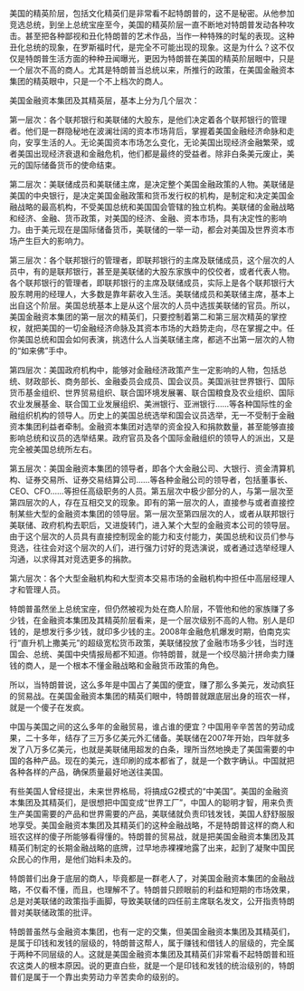 美国的精英阶层，包括文化精英们是非常看不起特朗普的，这不是秘密。从他参加竞选总统，到坐上总统宝座至今，美国的精英阶层一直不断地对特朗普发动各种攻击。甚至把各种鄙视和丑化特朗普的艺术作品，当作一种特殊的时髦的表现。这种丑化总统的现象，在罗斯福时代，是完全不可能出现的现象。这是为什么？这不仅仅是特朗普生活方面的种种丑闻曝光，更因为特朗普在美国的精英阶层眼中，只是一个层次不高的商人。尤其是特朗普当总统以来，所推行的政策，在美国金融资本集团的精英眼中，只是一个不上档次的商人。

美国金融资本集团及其精英层，基本上分为几个层次：

第一层次：各个联邦银行和美联储的大股东，是他们决定着各个联邦银行的管理者。他们是一群隐秘地在波澜壮阔的资本市场背后，掌握着美国金融经济命脉和走向，安享生活的人。无论美国资本市场怎么变化，无论美国出现经济金融繁荣，或者美国出现经济衰退和金融危机，他们都是最终的受益者。除非白条美元废止，美元的国际储备货币的使命结束。

第二层次：美联储成员和美联储主席，是决定整个美国金融政策的人物。美联储是美国的中央银行，是决定美国金融政策和货币发行权的机构，是制定和决定美国金融战略的最高机构，不受美国总统和美国国会管辖的独立机构。美联储的金融战略和经济、金融、货币政策，对美国的经济、金融、资本市场，具有决定性的影响力。由于美元现在是国际储备货币，美联储的一举一动，都会对美国及世界资本市场产生巨大的影响力。

第三层次：各个联邦银行的管理者，即联邦银行的主席及联储成员，这个层次的人员中，有的是联邦银行，甚至是美联储的大股东家族中的佼佼者，或者代表人物。各个联邦银行的管理者，即联邦银行的主席及联储成员，实际上是各个联邦银行大股东聘用的经理人，大多数是靠年薪收入生活。美联储成员和美联储主席，基本上出自这个阶层。美国总统基本上是从这个层次的人员中选拔美联储的官员。所以，美国金融资本集团的第一层次的精英们，只要控制着第二和第三层次精英的掌控权，就把美国的一切金融经济命脉及其资本市场的大趋势走向，尽在掌握之中。任你美国总统和国会如何表演，挑选什么人当美联储主席，都逃不出第一层次的人物的“如来佛”手中。

第四层次：美国政府机构中，能够对金融经济政策产生一定影响的人物，包括总统、财政部长、商务部长、金融委员会成员、国会议员。美国派驻世界银行、国际货币基金组织、世界贸易组织、联合国环境发展署、联合国粮食及农业组织、国际农业发展基金、联合国工业发展组织、美洲银行、亚洲银行……等各种国际性的金融组织机构的领导人。历史上的美国总统选举和国会议员选举，无一不受制于金融资本集团利益者牵制。金融资本集团对选举的资金投入和捐款数量，甚至能够直接影响总统和议员的选举结果。政府官员及各个国际金融组织的领导人的派出，又是完全被美国总统所左右。

第五层次：美国金融资本集团的领导者，即各个大金融公司、大银行、资金清算机构、证券交易所、证券交易结算公司……等各种金融公司的领导者，包括董事长、CEO、CFO……等担任高级职务的人员。第五层次中极少部分的人，与第一层次至第四层次的人，存在互相交叉的现象。即有的第一层次的人，直接参与或者直接控制某些大型的金融资本集团的领导层。第一层次至第四层次的人，或者从联邦银行美联储、政府机构去职后，又进旋转门，进入某个大型的金融资本公司的领导层。由于这个层次的人员具有直接控制现金的能力和支付能力，美国总统和议员们参与竞选，往往会对这个层次的人们，进行强力讨好的竞选演说，或者通过选举经理人沟通，以求得其对竞选更多的捐款。

第六层次：各个大型金融机构和大型资本交易市场的金融机构中担任中高层经理人才和管理人员。

特朗普虽然坐上总统宝座，但仍然被视为处在商人阶层，不管他和他的家族赚了多少钱，在金融资本集团及其精英阶层看来，是一个层次级别不高的人物。别人是印钱的，是想发行多少钱，就印多少钱的主。2008年金融危机爆发时期，伯南克实行“直升机上撒美元”的超级宽松货币政策，美联储投放了金融市场多少钱，当时连国会、总统、美国中央情报局都不知道。你特朗普，就是一个绞尽脑汁拼命卖力赚钱的商人，是一个根本不懂金融战略和金融货币政策的角色。

所以，当特朗普说，这么多年是中国占了美国的便宜，赚了那么多美元，发动疯狂的贸易战。在美国金融资本集团的精英们眼中，特朗普就跟底层出身的班农一样，就是一个傻子在发疯。

中国与美国之间的这么多年的金融贸易，谁占谁的便宜？中国用辛辛苦苦的劳动成果，二十多年，结存了三万多亿美元外汇储备。美联储在2007年开始，四年就多发了八万多亿美元，也就是美联储用超发的白条，理所当然地换走了美国需要的中国的各种产品。现在的美元，连印刷的成本都省了，就是一个数字确认。中国就把各种各样的产品，确保质量最好地送往美国。

有些美国人曾经提出，未来世界格局，将搞成G2模式的“中美国”。美国的金融资本集团及其精英们，是很想把中国变成“世界工厂”，中国人的聪明才智，用来负责生产美国需要的产品和世界需要的产品，美联储就负责印钱发钱，美国人舒舒服服地享受。美国金融资本集团及其精英们的这种金融战略，不是特朗普这样的商人和班农这样的傻子所能够看得懂的。特朗普的贸易战，就是把美国金融资本集团及其精英们制定的长期金融战略的底牌，过早地赤裸裸地露了出来，起到了凝聚中国民众民心的作用，是他们始料未及的。

特朗普们出身于底层的商人，毕竟都是一群老人了，对美国金融资本集团的金融战略，不仅看不懂，而且，也理解不了。特朗普只顾眼前的利益和短期的市场效果，总是对美联储的政策指手画脚，导致美联储的四任前主席联名发文，公开指责特朗普对美联储政策的批评。

 特朗普虽然与金融资本集团，也有一定的交集，但美国金融资本集团及其精英们，是属于印钱和发钱的层级的，特朗普这帮人，属于赚钱和借钱人的层级的，完全属于两种不同层级的人。这就是美国金融资本集团及其精英们非常看不起特朗普和班农这类人的根本原因。说的更直白些，就是一个是印钱和发钱的统治级别的，特朗普们是属于一个靠出卖劳动力辛苦卖命的级别的。